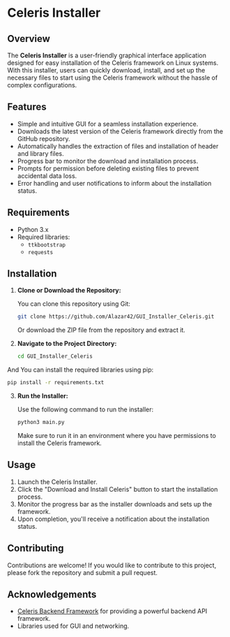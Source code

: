 # Celeris Installer

## Overview

The **Celeris Installer** is a user-friendly graphical interface application designed for easy installation of the Celeris framework on Linux systems. With this installer, users can quickly download, install, and set up the necessary files to start using the Celeris framework without the hassle of complex configurations.

## Features

- Simple and intuitive GUI for a seamless installation experience.
- Downloads the latest version of the Celeris framework directly from the GitHub repository.
- Automatically handles the extraction of files and installation of header and library files.
- Progress bar to monitor the download and installation process.
- Prompts for permission before deleting existing files to prevent accidental data loss.
- Error handling and user notifications to inform about the installation status.

## Requirements

- Python 3.x
- Required libraries:
  - `ttkbootstrap`
  - `requests`
  

## Installation

1. **Clone or Download the Repository:**

   You can clone this repository using Git:

   ```bash
   git clone https://github.com/Alazar42/GUI_Installer_Celeris.git
   ```

   Or download the ZIP file from the repository and extract it.

2. **Navigate to the Project Directory:**

   ```bash
   cd GUI_Installer_Celeris
   ```
And You can install the required libraries using pip:

  ```bash
  pip install -r requirements.txt
  ```
  
3. **Run the Installer:**

   Use the following command to run the installer:

   ```bash
   python3 main.py
   ```

   Make sure to run it in an environment where you have permissions to install the Celeris framework.

## Usage

1. Launch the Celeris Installer.
2. Click the "Download and Install Celeris" button to start the installation process.
3. Monitor the progress bar as the installer downloads and sets up the framework.
4. Upon completion, you'll receive a notification about the installation status.

## Contributing

Contributions are welcome! If you would like to contribute to this project, please fork the repository and submit a pull request.

## Acknowledgements

- [Celeris Backend Framework](https://github.com/Alazar42/Celeris) for providing a powerful backend API framework.
- Libraries used for GUI and networking.
